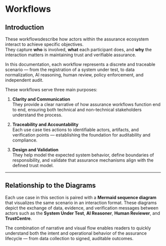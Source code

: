 # Workflows

## Introduction

These workflowsdescribe how actors within the assurance ecosystem interact to achieve specific objectives.  
They capture **who** is involved, **what** each participant does, and **why** the interaction matters in maintaining trust and verifiable assurance.

In this documentation, each workflow represents a discrete and traceable scenario — from the registration of a system under test, to data normalization, AI reasoning, human review, policy enforcement, and independent audit.

These workflows serve three main purposes:

1. **Clarity and Communication**  
   They provide a clear narrative of how assurance workflows function end to end, ensuring both technical and non-technical stakeholders understand the process.

2. **Traceability and Accountability**  
   Each use case ties actions to identifiable actors, artifacts, and verification points — establishing the foundation for auditability and compliance.

3. **Design and Validation**  
   They help model the expected system behavior, define boundaries of responsibility, and validate that assurance mechanisms align with the defined trust model.

---

## Relationship to the Diagrams

Each use case in this section is paired with a **Mermaid sequence diagram** that visualizes the same scenario in an interaction format.   These diagrams depict the exchange of data, evidence, and verification messages between actors such as the **System Under Test**, **AI Reasoner**, **Human Reviewer**, and **TrustCentre**. 

The combination of narrative and visual flow enables readers to quickly understand both the intent and operational behavior of the assurance lifecycle — from data collection to signed, auditable outcomes.
